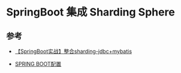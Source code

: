 # SpringBoot 集成 Sharding Sphere 

## 参考

- [【SpringBoot实战】整合sharding-jdbc+mybatis][1]
- [SPRING BOOT配置][2]


  [1]: http://www.chaiguanxin.com/articles/2018/12/02/1543757738369.html
  [2]: https://shardingsphere.apache.org/document/legacy/3.x/document/cn/manual/sharding-jdbc/configuration/config-spring-boot/